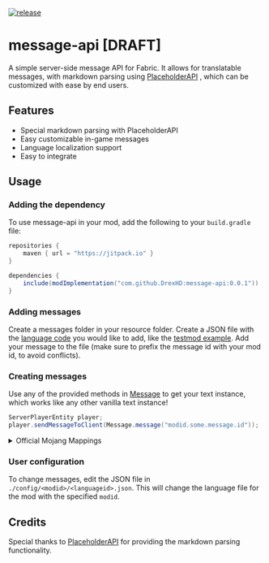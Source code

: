 [![release](https://jitpack.io/v/DrexHD/message-api.svg)](https://jitpack.io/#DrexHD/message-api)
# message-api [DRAFT]

A simple server-side message API for Fabric. It allows for translatable messages, with markdown parsing using [PlaceholderAPI](https://placeholders.pb4.eu/)
, which can be customized with ease by end users.

## Features

- Special markdown parsing with PlaceholderAPI
- Easy customizable in-game messages
- Language localization support
- Easy to integrate

## Usage

### Adding the dependency

To use message-api in your mod, add the following to your `build.gradle` file:

```groovy
repositories {
    maven { url = "https://jitpack.io" }
}

dependencies {
    include(modImplementation("com.github.DrexHD:message-api:0.0.1"))
}
```

### Adding messages
Create a messages folder in your resource folder. Create a JSON file with the [language code](https://minecraft.fandom.com/wiki/Language#Languages) you would like to add, like the [testmod example](src/testmod/resources/messages/en_us.json).
Add your message to the file (make sure to prefix the message id with your mod id, to avoid conflicts). 

### Creating messages
Use any of the provided methods in [Message](src/main/java/me/drex/message/api/Message.java) to get your text instance, which works like any other vanilla text instance!
```java
ServerPlayerEntity player;
player.sendMessageToClient(Message.message("modid.some.message.id"));
```

<details>
<summary>Official Mojang Mappings</summary>

```java
ServerPlayer player;
player.sendSystemMessage(Message.message("modid.some.message.id"));
```
</details>

### User configuration
To change messages, edit the JSON file in `./config/<modid>/<languageid>.json`. This will change the language file for the mod with the specified `modid`.

## Credits

Special thanks to [PlaceholderAPI](https://placeholders.pb4.eu/) for providing the markdown parsing functionality.
